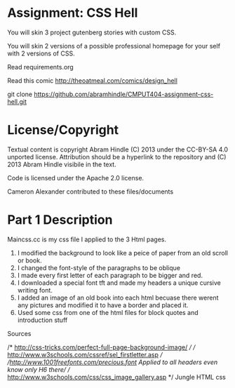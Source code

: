 Assignment: CSS Hell
====================

You will skin 3 project gutenberg stories with custom CSS.

You will skin 2 versions of a possible professional homepage for your
self with 2 versions of CSS.

Read requirements.org

Read this comic http://theoatmeal.com/comics/design_hell

git clone https://github.com/abramhindle/CMPUT404-assignment-css-hell.git

License/Copyright
=================

Textual content is copyright Abram Hindle (C) 2013 under the CC-BY-SA
4.0 unported license. Attribution should be a hyperlink to the
repository and (C) 2013 Abram Hindle visibile in the text.

Code is licensed under the Apache 2.0 license.

Cameron Alexander contributed to these files/documents




Part 1 Description
===================

Maincss.cc is my css file I applied to the 3 Html pages.

1. I modified the background to look like a peice of paper from an old scroll or book.
2. I changed the font-style of the paragraphs to be oblique 
3. I made every first letter of each paragraph to be bigger and red. 
4. I downloaded a special font tft and made my headers a unique cursive writing font. 
5. I added an image of an old book into each html becuase there werent any pictures and modified it to have a border and placed it.
6. Used some css from one of the html files for block quotes and introduction stuff

Sources

/* http://css-tricks.com/perfect-full-page-background-image/ */
/* http://www.w3schools.com/cssref/sel_firstletter.asp */
/*http://www.1001freefonts.com/precious.font  Applied to all headers even know only H6 there*/
/* http://www.w3schools.com/css/css_image_gallery.asp */
Jungle HTML css
